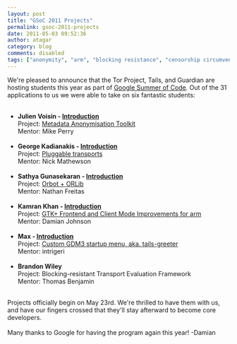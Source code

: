 ```yaml
---
layout: post
title: "GSoC 2011 Projects"
permalink: gsoc-2011-projects
date: 2011-05-03 09:52:36
author: atagar
category: blog
comments: disabled
tags: ["anonymity", "arm", "blocking resistance", "censorship circumvention", "Google Summer of Code", "gsoc", "projects", "students"]
---
```


We're pleased to announce that the Tor Project, Tails, and Guardian are hosting students this year as part of [Google Summer of Code](http://www.google-melange.com/gsoc/homepage/google/gsoc2011). Out of the 31 applications to us we were able to take on six fantastic students:  
  

-   **Julien Voisin - [Introduction](http://archives.seul.org/or/talk/Apr-2011/msg00284.html)**  
     Project: [Metadata Anonymisation Toolkit](http://mat-tor.blogspot.com/)  
     Mentor: Mike Perry  
      
-   **George Kadianakis - [Introduction](http://archives.seul.org/or/talk/Apr-2011/msg00288.html)**  
     Project: [Pluggable transports](https://gitorious.org/obfsproxy/pages/Home)  
     Mentor: Nick Mathewson  
      
-   **Sathya Gunasekaran - [Introduction](http://archives.seul.org/or/talk/Apr-2011/msg00294.html)**  
     Project: [Orbot + ORLib](http://gsathya.in/blog/)  
     Mentor: Nathan Freitas  
      
-   **Kamran Khan - [Introduction](http://archives.seul.org/or/talk/Apr-2011/msg00305.html)**  
     Project: [GTK+ Frontend and Client Mode Improvements for arm](http://code.inspirated.com/gsoc/)  
     Mentor: Damian Johnson  
      
-   **Max - [Introduction](https://boum.org/pipermail/tails-dev/2011-April/000285.html)**  
     Project: [Custom GDM3 startup menu, aka. tails-greeter](https://tails.boum.org/todo/TailsGreeter/)  
     Mentor: intrigeri  
      
-   **Brandon Wiley**  
     Project: Blocking-resistant Transport Evaluation Framework  
     Mentor: Thomas Benjamin  
      

Projects officially begin on May 23rd. We're thrilled to have them with us, and have our fingers crossed that they'll stay afterward to become core developers.  
    
 Many thanks to Google for having the program again this year! -Damian
